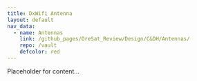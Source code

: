 ```yaml
---
title: DxWifi Antenna
layout: default
nav_data:
  - name: Antennas
    link: /github_pages/OreSat_Review/Design/C&DH/Antennas/
    repo: /vault
    defcolor: red
---
```



Placeholder for content...
